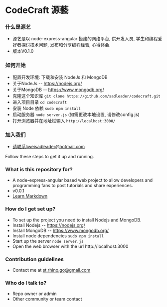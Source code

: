 # CodeCraft    源藝 #

### 什么是源艺 ###

* 源艺是以 node-express-angular 搭建的网络平台, 供开发人员, 学生和编程爱好者探讨技术问题, 发布和分享编程经验, 心得体会.
* 版本V0.1.0

### 如何开始 ###

* 配置开发环境: 下载和安装 NodeJs 和 MongoDB
* 关于NodeJs -- https://nodejs.org/
* 关于MongoDB -- https://www.mongodb.org/
* 克隆这个知识库 `git clone https://github.com/sadleader/codecraft.git`
* 进入项目目录 `cd codecraft`
* 安装 Node 依赖 `sudo npm install`
* 启动服务器 `node server.js` (如需更改本地设置, 请修改config.js)
* 打开浏览器并在地址栏输入 `http://localhost:3000/`

### 加入我们 ###
* 请联系liweisadleader@hotmail.com

Follow these steps to get it up and running.

### What is this repository for? ###

* A node-express-angular based web project to allow developers and programming fans to post tutorials and share experiences.
* v0.0.1
* [Learn Markdown](https://bitbucket.org/tutorials/markdowndemo)

### How do I get set up? ###

* To set up the project you need to install Nodejs and MongoDB.
* Install Nodejs -- https://nodejs.org/
* Install MongoDB -- https://www.mongodb.org/
* Install node dependencies `sudo npm install`
* Start up the server `node server.js`
* Open the web browser with the url http://localhost:3000

### Contribution guidelines ###

* Contact me at st.rhino.go@gmail.com

### Who do I talk to? ###

* Repo owner or admin
* Other community or team contact
